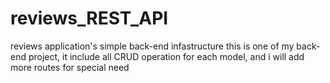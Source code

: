 # reviews_REST_API
reviews application's simple back-end infastructure
this is one of my back-end project, it include all CRUD operation for each model, and i will add more routes for special need
